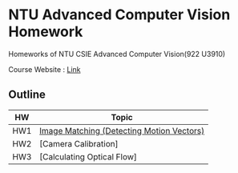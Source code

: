 # NTU Advanced Computer Vision Homework
Homeworks of NTU CSIE Advanced Computer Vision(922 U3910)

Course Website : [Link](http://cv2.csie.ntu.edu.tw/CV2/)

## Outline
|HW|Topic|
|-|-|
|HW1|[Image Matching (Detecting Motion Vectors)](hw1/HW1.md)|
|HW2|[Camera Calibration]|
|HW3|[Calculating Optical Flow]|
